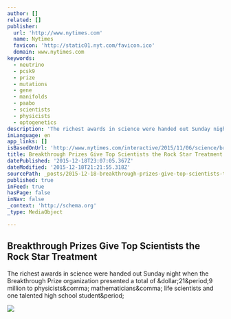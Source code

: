 ```yaml
---
author: []
related: []
publisher:
  url: 'http://www.nytimes.com'
  name: Nytimes
  favicon: 'http://static01.nyt.com/favicon.ico'
  domain: www.nytimes.com
keywords:
  - neutrino
  - pcsk9
  - prize
  - mutations
  - gene
  - manifolds
  - paabo
  - scientists
  - physicists
  - optogenetics
description: 'The richest awards in science were handed out Sunday night when the Breakthrough Prize organization presented a total of $21.9 million to physicists, mathematicians, life scientists and one talented high school student.'
inLanguage: en
app_links: []
isBasedOnUrl: 'http://www.nytimes.com/interactive/2015/11/06/science/breakthrough-prize-winners-2016.html?_r=0'
title: Breakthrough Prizes Give Top Scientists the Rock Star Treatment
datePublished: '2015-12-18T23:07:05.367Z'
dateModified: '2015-12-18T21:21:55.318Z'
sourcePath: _posts/2015-12-18-breakthrough-prizes-give-top-scientists-the-rock-star-treatm.md
published: true
inFeed: true
hasPage: false
inNav: false
_context: 'http://schema.org'
_type: MediaObject

---
```

<article style=""><h1>Breakthrough Prizes Give Top Scientists the Rock Star Treatment</h1><p>The richest awards in science were handed out Sunday night when the Breakthrough Prize organization presented a total of &amp;dollar;21&amp;period;9 million to physicists&amp;comma; mathematicians&amp;comma; life scientists and one talented high school student&amp;period;</p><img src="http://static01.nyt.com/images/2015/11/09/science/09Breakthrough-web/09Breakthrough-web-facebookJumbo.jpg" /></article>